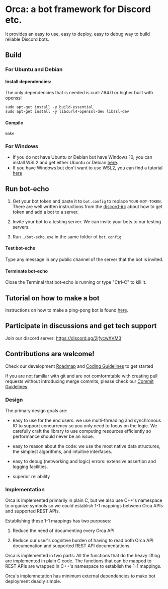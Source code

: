 # Orca: a bot framework for Discord etc.

It provides an easy to use, easy to deploy, easy to debug way to build
reliable Discord bots.


## Build
### For Ubuntu and Debian
#### Install dependencies:
The only dependencies that is needed is curl-7.64.0 or higher built with openssl
```
sudo apt-get install -y build-essential 
sudo apt-get install -y libcurl4-openssl-dev libssl-dev
```

#### Compile
```
make 
```

### For Windows
* If you do not have Ubuntu or Debian but have Windows 10, you can install WSL2 and get either Ubuntu or Debian [here](https://docs.microsoft.com/en-us/windows/wsl/install-win10).
* If you have Windows but don't want to use WSL2, you can find a tutorial [here](/docs/BUILDING_WITH_WINDOWS.md)

## Run bot-echo
1. Get your bot token and paste it to `bot.config` to
   replace `YOUR-BOT-TOKEN`. There are 
   well written instructions from the [discord-irc](https://github.com/reactiflux/discord-irc/wiki/Creating-a-discord-bot-&-getting-a-token) about 
   how to get token and add a bot to a server.
   
2. Invite your bot to a testing server. We can invite your bots
   to our testing servers. 

3. Run `./bot-echo.exe` in the same folder of `bot.config`

#### Test bot-echo
Type any message in any public channel of the server that the bot is invited.

#### Terminate bot-echo
Close the Terminal that bot-echo is running or type "Ctrl-C" to kill it.


## Tutorial on how to make a bot

Instructions on how to make a ping-pong bot is found [here](/docs/BUILDING_A_BOT.md).


## Participate in discussions and get tech support
Join our discord server: https://discord.gg/2jfycwXVM3

## Contributions are welcome!
Check our development [Roadmap](docs/ROADMAP.md) and [Coding Guidelines](docs/CODING_GUIDELINES.md) to get started

If you are not familiar with git and are not comformtable with creating pull requests without introducing merge 
commits, please check our [Commit Guidelines](docs/COMMIT_GUIDELINES.md).


### Design

The primary design goals are:

- easy to use for the end users: we use multi-threading and
  synchronous IO to support concurrency so you only need to focus on
  the logic.  We carefully craft the library to use computing
  resources efficiently so performance should never be an issue.

- easy to reason about the code: we use the most native data structures,
   the simplest algorithms, and intuitive interfaces.

- easy to debug (networking and logic) errors: extensive assertion 
  and logging facilities.

- superior reliability

### Implementation

Orca is implemented primarily in plain C, but we also use C++'s
namespace to organize symbols so we could establish 1-1 mappings
between Orca APIs and supported REST APIs.

Establishing these 1-1 mappings has two purposes:

1.  Reduce the need of documenting every Orca API

2.  Reduce our user's cognitive burden of having to read both Orca API
documenation and supported REST API documentations.

Orca is implemented in two parts: All the functions that do the heavy
lifting are implemented in plain C code.  The functions that can be
mapped to REST APIs are wrapped in C++'s namespace to establish the
1-1 mappings.

Orca's implemnetation has minimum external dependencies to make bot
deployment deadly simple.
